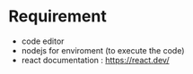 # Requirement
* code editor
* nodejs for enviroment (to execute  the code)
* react documentation : https://react.dev/

